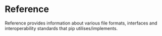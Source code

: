 # Reference

Reference provides information about various file formats, interfaces and
interoperability standards that pip utilises/implements.

```{toctree}
```
